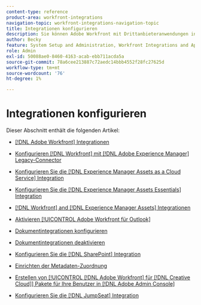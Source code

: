 ```yaml
---
content-type: reference
product-area: workfront-integrations
navigation-topic: workfront-integrations-navigation-topic
title: Integrationen konfigurieren
description: Sie können Adobe Workfront mit Drittanbieteranwendungen integrieren. Integrationen können das Dienstprogramm von Workfront erweitern und an die Anforderungen Ihres Unternehmens anpassen.
author: Becky
feature: System Setup and Administration, Workfront Integrations and Apps
role: Admin
exl-id: 50088ae0-8460-4163-acab-ebb711acda5a
source-git-commit: 78a6cee213887c72aedc14bbb4552f28fc27625d
workflow-type: tm+mt
source-wordcount: '76'
ht-degree: 1%

---
```


# Integrationen konfigurieren

Dieser Abschnitt enthält die folgenden Artikel:

* [[!DNL Adobe Workfront] Integrationen](../../administration-and-setup/configure-integrations/workfront-integrations-1.md)
* [Konfigurieren [!DNL Workfront] mit [!DNL Adobe Experience Manager] Legacy-Connector](../../administration-and-setup/configure-integrations/configure-workfront-aem.md)
* [Konfigurieren Sie die [!DNL Experience Manager Assets as a Cloud Service] Integration](../../administration-and-setup/configure-integrations/configure-aacs-integration.md)
* [Konfigurieren Sie die [!DNL Experience Manager Assets Essentials] Integration](../../documents/adobe-workfront-for-experience-manager-assets-essentials/setup-asset-essentials.md)
* [[!DNL Workfront] and [!DNL Experience Manager Assets] Integrationen](../../documents/workfront-and-experience-manager-integrations/wf-experience-manager-integrations.md)
* [Aktivieren [!UICONTROL Adobe Workfront für Outlook]](../../administration-and-setup/configure-integrations/enable-workfront-for-outlook.md)
* [Dokumentintegrationen konfigurieren](../../administration-and-setup/configure-integrations/configure-document-integrations.md)
* [Dokumentintegrationen deaktivieren](../../administration-and-setup/configure-integrations/disable-document-integrations.md)
* [Konfigurieren Sie die [!DNL SharePoint] Integration](../../administration-and-setup/configure-integrations/configure-sharepoint-integration.md)
* [Einrichten der Metadaten-Zuordnung](../../administration-and-setup/configure-integrations/set-up-metadata-mapping.md)
* [Erstellen von [!UICONTROL [!DNL Adobe Workfront] für [!DNL Creative Cloud]] Pakete für Ihre Benutzer in [!DNL Adobe Admin Console]](/help/quicksilver/administration-and-setup/configure-integrations/create-plugin-only-packages.md)

  <!--
  <li data-mc-conditions="QuicksilverOrClassic.Draft mode"><a href="../../administration-and-setup/configure-integrations/create-oauth-application.md" class="MCXref xref" xrefformat="{para}">Create OAuth2 applications for Workfront integrations</a> </li>
  -->

  <!--
  <li data-mc-conditions="QuicksilverOrClassic.Draft mode"><a href="../../administration-and-setup/configure-integrations/manage-custom-oauth2-apps.md" class="MCXref xref" xrefformat="{para}">View and manage custom OAuth2 applications</a> </li>
  -->

* [Konfigurieren Sie die [!DNL JumpSeat] Integration](/help/quicksilver/administration-and-setup/configure-integrations/configure-jumpseat.md)
